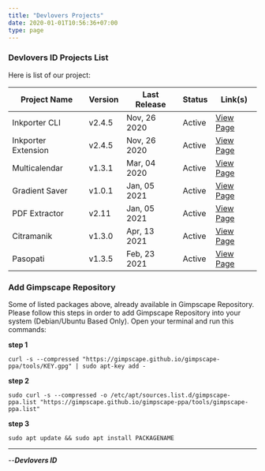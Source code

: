 ```yaml
---
title: "Devlovers Projects"
date: 2020-01-01T10:56:36+07:00
type: page
---
```


### Devlovers ID Projects List

Here is list of our project:

| Project Name        | Version | Last Release | Status | Link(s)                                                                       |
| ------------------- | ------- | ------------ | ------ | ----------------------------------------------------------------------------- |
| Inkporter CLI       | v2.4.5  | Nov, 26 2020 | Active | [View Page](https://inkporter.raniaamina.id)                                  |
| Inkporter Extension | v2.4.5  | Nov, 26 2020 | Active | [View Page](https://inkscape.org/~raniaamina/%E2%98%85inkporter)              |
| Multicalendar       | v1.3.1  | Mar, 04 2020 | Active | [View Page](https://inkscape.org/~raniaamina/%E2%98%85inkscape-multicalendar) |
| Gradient Saver      | v1.0.1  | Jan, 05 2021 | Active | [View Page](https://inkscape.org/~raniaamina/%E2%98%85gradient-saver)         |
| PDF Extractor       | v2.11   | Jan, 05 2021 | Active | [View Page](https://github.com/raniaamina/pdf-extractor)                      |
| Citramanik          | v1.3.0  | Apr, 13 2021 | Active | [View Page](https://citramanik.dev-is.my.id)                                  |
| Pasopati            | v1.3.5  | Feb, 23 2021 | Active | [View Page](https://github.com/raniaamina/pasopati)                           |

### Add Gimpscape Repository

Some of listed packages above, already available in Gimpscape Repository. Please follow this steps in order to add Gimpscape Repository into your system (Debian/Ubuntu Based Only). Open your terminal and run this commands:

**step 1**

`curl -s --compressed "https://gimpscape.github.io/gimpscape-ppa/tools/KEY.gpg" | sudo apt-key add -`

**step 2**

`sudo curl -s --compressed -o /etc/apt/sources.list.d/gimpscape-ppa.list "https://gimpscape.github.io/gimpscape-ppa/tools/gimpscape-ppa.list"`

**step 3**

`sudo apt update && sudo apt install PACKAGENAME`

***

--**_Devlovers ID_**